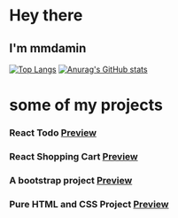 # Hey there
## I'm mmdamin
[![Top Langs](https://github-readme-stats.vercel.app/api/top-langs/?username=anuraghazra)](https://github.com/anuraghazra/github-readme-stats)
[![Anurag's GitHub stats](https://github-readme-stats.vercel.app/api?username=mmdaminah)](https://github.com/anuraghazra/github-readme-stats)
# some of my projects
### React Todo [Preview](https://mmdaminah.github.io/ReactTodo/)
### React Shopping Cart [Preview](https://mmdaminah.github.io/ReactShoppingCart/)
### A bootstrap project [Preview](https://mmdaminah.github.io/agencyBootstap/)
### Pure HTML and CSS Project [Preview](https://mmdaminah.github.io/antiVirusLogin/)
